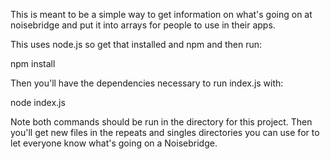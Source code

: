 This is meant to be a simple way to get information on what's going on at
noisebridge and put it into arrays for people to use in their apps.

This uses node.js so get that installed and npm and then run:

npm install

Then you'll have the dependencies necessary to run index.js with:

node index.js

Note both commands should be run in the directory for this project.  Then you'll
get new files in the repeats and singles directories you can use for to let
everyone know what's going on a Noisebridge.

